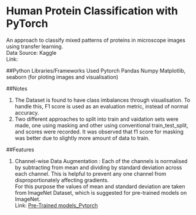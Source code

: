 # Human Protein Classification with PyTorch

An approach to classify mixed patterns of proteins in microscope images using transfer learning.  
Data Source: Kaggle  
Link: 

##Python Libraries/Frameworks Used
Pytorch
Pandas
Numpy
Matplotlib, seaborn (for ploting images and visualisation)

##Notes
1. The Dataset is found to have class imbalances through visualisation. To handle this, F1 score is used as an evaluation metric, instead of normal accuracy.
3. Two different approaches to split into train and vaidation sets were made, one using masking and other using conventional train_test_split, and scores were recorded. It was observed that f1 score for masking was better due to slightly more amount of data to train. 

##Features
1. Channel-wise Data Augmentation : Each of the channels is normalised by subtracting from mean and dividing by standard deviation across each channel. This is helpful to prevent any one channel from disproportionately affecting gradients.  
For this purpose the values of mean and standard deviation are taken from ImageNet Dataset, which is suggested for pre-trained models on ImageNet.  
Link: [Pre-Trained models_Pytorch](https://pytorch.org/vision/stable/models.html) 










